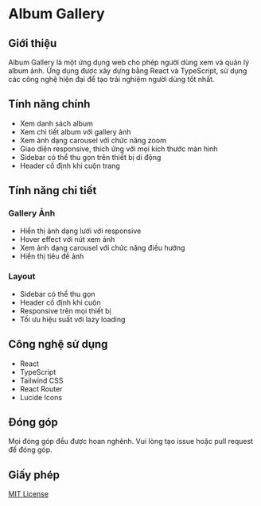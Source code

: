# Album Gallery

## Giới thiệu

Album Gallery là một ứng dụng web cho phép người dùng xem và quản lý album ảnh. Ứng dụng được xây dựng bằng React và TypeScript, sử dụng các công nghệ hiện đại để tạo trải nghiệm người dùng tốt nhất.

## Tính năng chính

- Xem danh sách album
- Xem chi tiết album với gallery ảnh
- Xem ảnh dạng carousel với chức năng zoom
- Giao diện responsive, thích ứng với mọi kích thước màn hình
- Sidebar có thể thu gọn trên thiết bị di động
- Header cố định khi cuộn trang

## Tính năng chi tiết

### Gallery Ảnh

- Hiển thị ảnh dạng lưới với responsive
- Hover effect với nút xem ảnh
- Xem ảnh dạng carousel với chức năng điều hướng
- Hiển thị tiêu đề ảnh

### Layout

- Sidebar có thể thu gọn
- Header cố định khi cuộn
- Responsive trên mọi thiết bị
- Tối ưu hiệu suất với lazy loading

## Công nghệ sử dụng

- React
- TypeScript
- Tailwind CSS
- React Router
- Lucide Icons

## Đóng góp

Mọi đóng góp đều được hoan nghênh. Vui lòng tạo issue hoặc pull request để đóng góp.

## Giấy phép

[MIT License](LICENSE)
